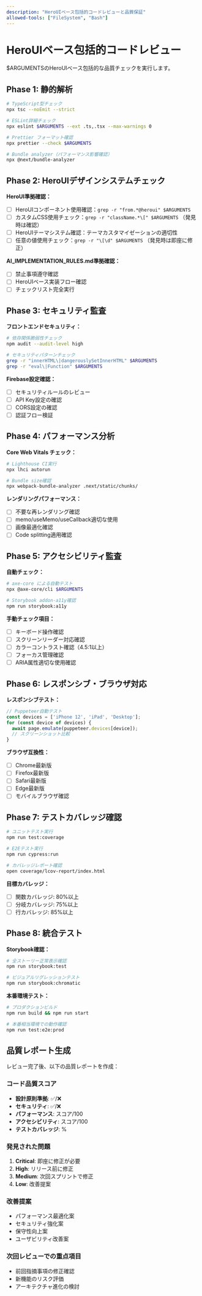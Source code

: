 ```yaml
---
description: "HeroUIベース包括的コードレビューと品質保証"
allowed-tools: ["FileSystem", "Bash"]
---
```


# HeroUIベース包括的コードレビュー

$ARGUMENTSのHeroUIベース包括的な品質チェックを実行します。

## Phase 1: 静的解析
```bash
# TypeScript型チェック
npx tsc --noEmit --strict

# ESLint詳細チェック
npx eslint $ARGUMENTS --ext .ts,.tsx --max-warnings 0

# Prettier フォーマット確認
npx prettier --check $ARGUMENTS

# Bundle analyzer（パフォーマンス影響確認）
npx @next/bundle-analyzer
```

## Phase 2: HeroUIデザインシステムチェック
**HeroUI準拠確認：**
- [ ] HeroUIコンポーネント使用確認：`grep -r "from.*@heroui" $ARGUMENTS`
- [ ] カスタムCSS使用チェック：`grep -r "className.*\[" $ARGUMENTS` （発見時は確認）
- [ ] HeroUIテーマシステム確認：テーマカスタマイゼーションの適切性
- [ ] 任意の値使用チェック：`grep -r "\[\d" $ARGUMENTS` （発見時は即座に修正）

**AI_IMPLEMENTATION_RULES.md準拠確認：**
- [ ] 禁止事項遵守確認
- [ ] HeroUIベース実装フロー確認
- [ ] チェックリスト完全実行

## Phase 3: セキュリティ監査
**フロントエンドセキュリティ：**
```bash
# 依存関係脆弱性チェック
npm audit --audit-level high

# セキュリティパターンチェック
grep -r "innerHTML\|dangerouslySetInnerHTML" $ARGUMENTS
grep -r "eval\|Function" $ARGUMENTS
```

**Firebase設定確認：**
- [ ] セキュリティルールのレビュー
- [ ] API Key設定の確認
- [ ] CORS設定の確認
- [ ] 認証フロー検証

## Phase 4: パフォーマンス分析
**Core Web Vitals チェック：**
```bash
# Lighthouse CI実行
npx lhci autorun

# Bundle size確認
npx webpack-bundle-analyzer .next/static/chunks/
```

**レンダリングパフォーマンス：**
- [ ] 不要な再レンダリング確認
- [ ] memo/useMemo/useCallback適切な使用
- [ ] 画像最適化確認
- [ ] Code splitting適用確認

## Phase 5: アクセシビリティ監査
**自動チェック：**
```bash
# axe-core による自動テスト
npx @axe-core/cli $ARGUMENTS

# Storybook addon-a11y確認
npm run storybook:a11y
```

**手動チェック項目：**
- [ ] キーボード操作確認
- [ ] スクリーンリーダー対応確認
- [ ] カラーコントラスト確認（4.5:1以上）
- [ ] フォーカス管理確認
- [ ] ARIA属性適切な使用確認

## Phase 6: レスポンシブ・ブラウザ対応
**レスポンシブテスト：**
```javascript
// Puppeteer自動テスト
const devices = ['iPhone 12', 'iPad', 'Desktop'];
for (const device of devices) {
  await page.emulate(puppeteer.devices[device]);
  // スクリーンショット比較
}
```

**ブラウザ互換性：**
- [ ] Chrome最新版
- [ ] Firefox最新版  
- [ ] Safari最新版
- [ ] Edge最新版
- [ ] モバイルブラウザ確認

## Phase 7: テストカバレッジ確認
```bash
# ユニットテスト実行
npm run test:coverage

# E2Eテスト実行
npm run cypress:run

# カバレッジレポート確認
open coverage/lcov-report/index.html
```

**目標カバレッジ：**
- [ ] 関数カバレッジ: 80%以上
- [ ] 分岐カバレッジ: 75%以上
- [ ] 行カバレッジ: 85%以上

## Phase 8: 統合テスト
**Storybook確認：**
```bash
# 全ストーリー正常表示確認
npm run storybook:test

# ビジュアルリグレッションテスト
npm run storybook:chromatic
```

**本番環境テスト：**
```bash
# プロダクションビルド
npm run build && npm run start

# 本番相当環境での動作確認
npm run test:e2e:prod
```

## 品質レポート生成
レビュー完了後、以下の品質レポートを作成：

### コード品質スコア
- **設計原則準拠**: ✅/❌
- **セキュリティ**: ✅/❌  
- **パフォーマンス**: スコア/100
- **アクセシビリティ**: スコア/100
- **テストカバレッジ**: %

### 発見された問題
1. **Critical**: 即座に修正が必要
2. **High**: リリース前に修正
3. **Medium**: 次回スプリントで修正
4. **Low**: 改善提案

### 改善提案
- パフォーマンス最適化案
- セキュリティ強化案
- 保守性向上案
- ユーザビリティ改善案

### 次回レビューでの重点項目
- 前回指摘事項の修正確認
- 新機能のリスク評価
- アーキテクチャ進化の検討
